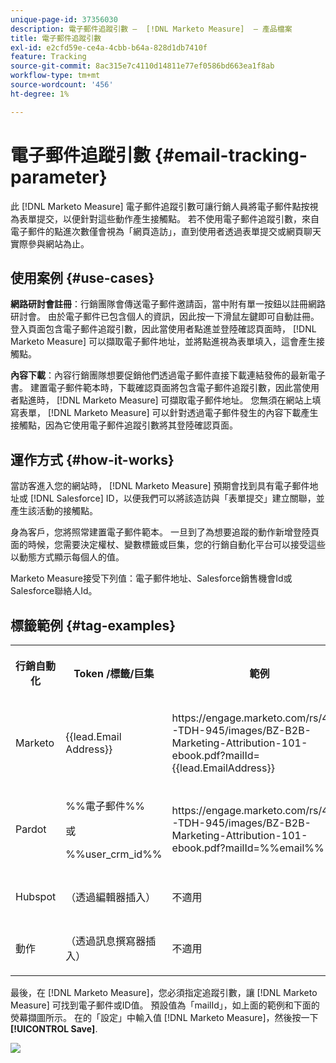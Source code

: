 ```yaml
---
unique-page-id: 37356030
description: 電子郵件追蹤引數 —  [!DNL Marketo Measure]  — 產品檔案
title: 電子郵件追蹤引數
exl-id: e2cfd59e-ce4a-4cbb-b64a-828d1db7410f
feature: Tracking
source-git-commit: 8ac315e7c4110d14811e77ef0586bd663ea1f8ab
workflow-type: tm+mt
source-wordcount: '456'
ht-degree: 1%

---
```


# 電子郵件追蹤引數 {#email-tracking-parameter}

此 [!DNL Marketo Measure] 電子郵件追蹤引數可讓行銷人員將電子郵件點按視為表單提交，以便針對這些動作產生接觸點。 若不使用電子郵件追蹤引數，來自電子郵件的點進次數僅會視為「網頁造訪」，直到使用者透過表單提交或網頁聊天實際參與網站為止。

## 使用案例  {#use-cases}

**網路研討會註冊**：行銷團隊會傳送電子郵件邀請函，當中附有單一按鈕以註冊網路研討會。 由於電子郵件已包含個人的資訊，因此按一下滑鼠左鍵即可自動註冊。 登入頁面包含電子郵件追蹤引數，因此當使用者點進並登陸確認頁面時， [!DNL Marketo Measure] 可以擷取電子郵件地址，並將點進視為表單填入，這會產生接觸點。

**內容下載**：內容行銷團隊想要促銷他們透過電子郵件直接下載連結發佈的最新電子書。 建置電子郵件範本時，下載確認頁面將包含電子郵件追蹤引數，因此當使用者點進時， [!DNL Marketo Measure] 可擷取電子郵件地址。 您無須在網站上填寫表單， [!DNL Marketo Measure] 可以針對透過電子郵件發生的內容下載產生接觸點，因為它使用電子郵件追蹤引數將其登陸確認頁面。

## 運作方式 {#how-it-works}

當訪客進入您的網站時， [!DNL Marketo Measure] 預期會找到具有電子郵件地址或 [!DNL Salesforce] ID，以便我們可以將該造訪與「表單提交」建立關聯，並產生該活動的接觸點。

身為客戶，您將照常建置電子郵件範本。 一旦到了為想要追蹤的動作新增登陸頁面的時候，您需要決定權杖、變數標籤或巨集，您的行銷自動化平台可以接受這些以動態方式顯示每個人的值。

Marketo Measure接受下列值：電子郵件地址、Salesforce銷售機會Id或Salesforce聯絡人Id。

## 標籤範例 {#tag-examples}

<table> 
 <colgroup> 
  <col> 
  <col> 
  <col> 
  <col> 
 </colgroup> 
 <tbody> 
  <tr> 
   <th><p>行銷自動化</p></th> 
   <th><p>Token /標籤/巨集 </p></th> 
   <th><p>範例</p></th> 
   <th><p>支援材料</p></th> 
  </tr> 
  <tr> 
   <td><p>Marketo</p></td> 
   <td><p>{{lead.Email Address}} </p></td> 
   <td><p>https://engage.marketo.com/rs/460-TDH-945/images/BZ-B2B-Marketing-Attribution-101-ebook.pdf?mailId={{lead.EmailAddress}}</p></td> 
   <td><p>https://docs.marketo.com/display/public/DOCS/Tokens+Overview#TokensOverview-PersonTokens</p></td> 
  </tr> 
  <tr> 
   <td><p>Pardot</p></td> 
   <td><p>%%電子郵件%% </p><p>或</p><p>%%user_crm_id%%</p></td> 
   <td><p>https://engage.marketo.com/rs/460-TDH-945/images/BZ-B2B-Marketing-Attribution-101-ebook.pdf?mailId=%%email%%</p></td> 
   <td><p>https://help.salesforce.com/articleView?id=pardot_variable_tags_reference.htm&amp;type=5</p></td> 
  </tr> 
  <tr> 
   <td><p>Hubspot</p></td> 
   <td><p>（透過編輯器插入）</p></td> 
   <td><p>不適用</p></td> 
   <td><p>https://knowledge.hubspot.com/cos-general/how-to-use-personalization-with-your-content</p></td> 
  </tr> 
  <tr> 
   <td><p>動作</p></td> 
   <td><p>（透過訊息撰寫器插入）</p></td> 
   <td><p>不適用</p></td> 
   <td><p>https://connect.act-on.com/hc/en-us/articles/360033436074-How-to-Personalize-Email-Content-with-CRM-Data</p></td> 
  </tr> 
 </tbody> 
</table>

最後，在 [!DNL Marketo Measure]，您必須指定追蹤引數，讓 [!DNL Marketo Measure] 可找到電子郵件或ID值。 預設值為「mailId」，如上面的範例和下面的熒幕擷圖所示。 在的「設定」中輸入值 [!DNL Marketo Measure]，然後按一下 **[!UICONTROL Save]**.

![](assets/one.png)
